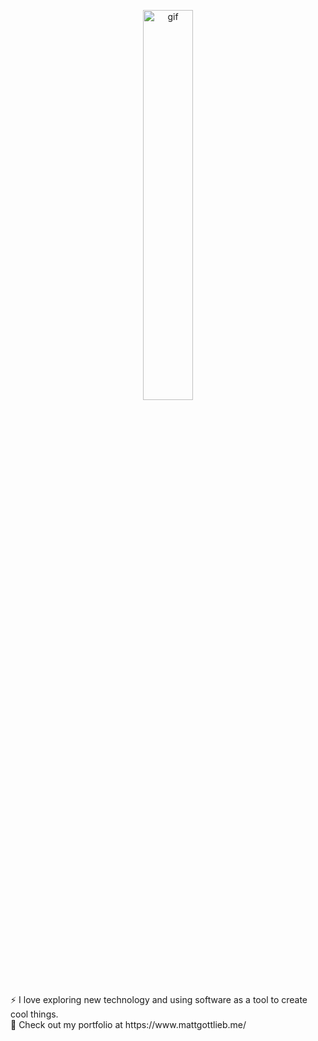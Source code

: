 
<p align='center'>
  <img src="https://media.giphy.com/media/8PyTvI5EOu9LbAm8uS/giphy.gif" width="40%" alt="gif">
</p>
⚡ I love exploring new technology and using software as a tool to create cool things.<br>
🔭 Check out my portfolio at https://www.mattgottlieb.me/


<portfolio>
<!--
**Mgla96/Mgla96** is a ✨ _special_ ✨ repository because its `README.md` (this file) appears on your GitHub profile.

Here are some ideas to get you started:

- 🔭 I’m currently working on ...
- 🌱 I’m currently learning ...
- 👯 I’m looking to collaborate on ...
- 🤔 I’m looking for help with ...
- 💬 Ask me about ...
- 📫 How to reach me: ...
- 😄 Pronouns: ...
- ⚡ Fun fact: ...
-->
